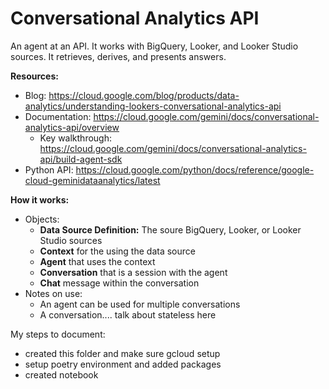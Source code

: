 # Conversational Analytics API

An agent at an API.  It works with BigQuery, Looker, and Looker Studio sources.  It retrieves, derives, and presents answers.  

**Resources:**
- Blog: https://cloud.google.com/blog/products/data-analytics/understanding-lookers-conversational-analytics-api
- Documentation: https://cloud.google.com/gemini/docs/conversational-analytics-api/overview
  - Key walkthrough: https://cloud.google.com/gemini/docs/conversational-analytics-api/build-agent-sdk
- Python API: https://cloud.google.com/python/docs/reference/google-cloud-geminidataanalytics/latest

**How it works:**
- Objects:
  - **Data Source Definition:** The soure BigQuery, Looker, or Looker Studio sources
  - **Context** for the using the data source
  - **Agent** that uses the context
  - **Conversation** that is a session with the agent
  - **Chat** message within the conversation
- Notes on use:
  - An agent can be used for multiple conversations
  - A conversation.... talk about stateless here

My steps to document:
- created this folder and make sure gcloud setup
- setup poetry environment and added packages
- created notebook

